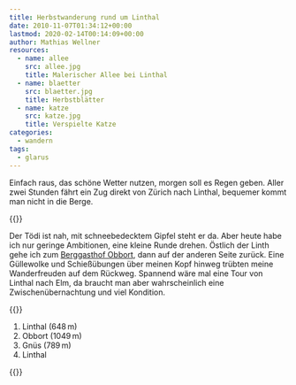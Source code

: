 ```yaml
---
title: Herbstwanderung rund um Linthal
date: 2010-11-07T01:34:12+00:00
lastmod: 2020-02-14T00:14:09+00:00
author: Mathias Wellner
resources:
  - name: allee
    src: allee.jpg
    title: Malerischer Allee bei Linthal
  - name: blaetter
    src: blaetter.jpg
    title: Herbstblätter
  - name: katze
    src: katze.jpg
    title: Verspielte Katze
categories:
  - wandern
tags:
  - glarus
---
```

Einfach raus, das schöne Wetter nutzen, morgen soll es Regen geben. Aller zwei Stunden fährt ein Zug direkt von Zürich nach Linthal, bequemer kommt man nicht in die Berge. 
<!--more-->

{{<responsive-image name="allee">}}

Der Tödi ist nah, mit schneebedecktem Gipfel steht er da. Aber heute habe ich nur geringe Ambitionen, eine kleine Runde drehen. Östlich der Linth gehe ich zum [Berggasthof Obbort](http://www.obbort.ch/), dann auf der anderen Seite zurück. Eine Güllewolke und Schießübungen über meinen Kopf hinweg trübten meine Wanderfreuden auf dem Rückweg. Spannend wäre mal eine Tour von Linthal nach Elm, da braucht man aber wahrscheinlich eine Zwischenübernachtung und viel Kondition. 

{{<responsive-image name="blaetter">}}

1. Linthal (648&thinsp;m) 
1. Obbort (1049&thinsp;m) 
1. Gnüs (789&thinsp;m) 
1. Linthal

{{<responsive-image name="katze">}}
